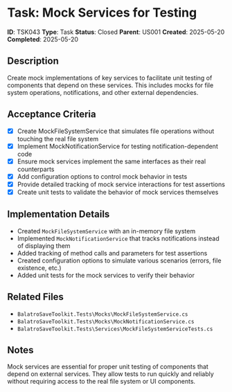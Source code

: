 # Task: Mock Services for Testing

**ID**: TSK043
**Type**: Task
**Status**: Closed
**Parent**: US001
**Created**: 2025-05-20
**Completed**: 2025-05-20

## Description

Create mock implementations of key services to facilitate unit testing of components that depend on these services. This includes mocks for file system operations, notifications, and other external dependencies.

## Acceptance Criteria

- [x] Create MockFileSystemService that simulates file operations without touching the real file system
- [x] Implement MockNotificationService for testing notification-dependent code
- [x] Ensure mock services implement the same interfaces as their real counterparts
- [x] Add configuration options to control mock behavior in tests
- [x] Provide detailed tracking of mock service interactions for test assertions
- [x] Create unit tests to validate the behavior of mock services themselves

## Implementation Details

- Created `MockFileSystemService` with an in-memory file system
- Implemented `MockNotificationService` that tracks notifications instead of displaying them
- Added tracking of method calls and parameters for test assertions
- Created configuration options to simulate various scenarios (errors, file existence, etc.)
- Added unit tests for the mock services to verify their behavior

## Related Files

- `BalatroSaveToolkit.Tests\Mocks\MockFileSystemService.cs`
- `BalatroSaveToolkit.Tests\Mocks\MockNotificationService.cs`
- `BalatroSaveToolkit.Tests\Services\MockFileSystemServiceTests.cs`

## Notes

Mock services are essential for proper unit testing of components that depend on external services. They allow tests to run quickly and reliably without requiring access to the real file system or UI components.
